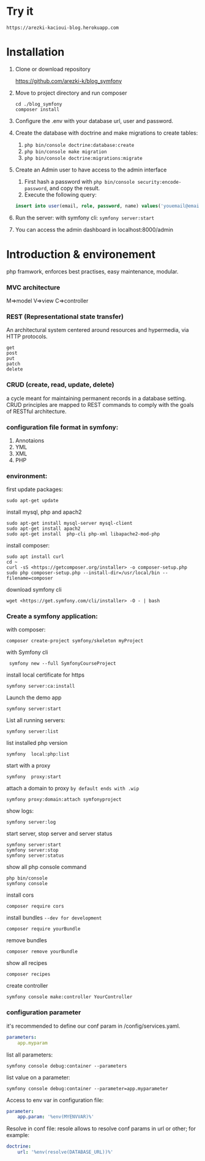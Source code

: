 # Try it
    https://arezki-kacioui-blog.herokuapp.com
# Installation

1. Clone or download repository

   https://github.com/arezki-k/blog_symfony

2. Move to project directory and run composer 
 
    ```
    cd ./blog_symfony
    composer install
    ```
3. Configure the .env with your database url, user and password.
4. Create the database with doctrine and make migrations to create tables:
   1.  `php bin/console doctrine:database:create `
   2.  `php bin/console make migration `
   3.   `php bin/console doctrine:migrations:migrate `
5. Create an Admin user to have access to the admin interface
   1. First hash a password with `php bin/console security:encode-password`, and copy the result.
   2. Execute the following query:
    ```SQL
    insert into user(email, role, password, name) values('youemail@email.com','\["ROLE_ADMIN"\]','your hashed password','your name');
 
    ```
6. Run the server: with symfony cli:
   `symfony server:start`
7. You can access the admin dashboard in localhost:8000/admin
   
# Introduction & environement
php framwork, enforces best practises, easy maintenance, modular.

### MVC architecture

M=>model
V=>view
C=>controller

### REST (Representational state transfer)

An architectural system centered around resources and hypermedia, via HTTP protocols.

```
get
post
put
patch
delete
```

### CRUD (create, read, update, delete)

a cycle meant for maintaining permanent records in a database setting.
CRUD principles are mapped to REST commands to comply with the goals of RESTful architecture.

### configuration file format in symfony:

1. Annotaions
2. YML
3. XML
4. PHP

### environment:

first update packages:

```
sudo apt-get update

```

install mysql, php and apach2

```
sudo apt-get install mysql-server mysql-client
sudo apt-get install apach2
sudo apt-get install  php-cli php-xml libapache2-mod-php

```

install composer:

```
sudo apt install curl
cd ~
curl -sS <https://getcomposer.org/installer> -o composer-setup.php
sudo php composer-setup.php --install-dir=/usr/local/bin --filename=composer

```

download symfony cli

```
wget <https://get.symfony.com/cli/installer> -O - | bash

```

### Create a symfony application:

with composer:

```
composer create-project symfony/skeleton myProject

```

with Symfony cli

```
 symfony new --full SymfonyCourseProject

```

install local certificate for https

```
symfony server:ca:install

```

Launch the demo app

```
symfony server:start

```

List all running servers:

```
symfony server:list

```

list installed php version

```
symfony  local:php:list

```

start with a proxy

```
symfony  proxy:start

```

attach a domain to proxy `by default ends with .wip`

```
symfony proxy:domain:attach symfonyproject

```

show logs:

```
symfony server:log

```

start server, stop server and server status

```
symfony server:start
symfony server:stop
symfony server:status

```

show all php console command

```
php bin/console
symfony console

```

install cors

```
composer require cors

```

install bundles  `--dev for development`

```
composer require yourBundle  

```

remove bundles

```
composer remove yourBundle

```

show all recipes

```
composer recipes

```

create controller

```
symfony console make:controller YourController

```

### configuration parameter

it's recommended to define our conf param in /config/services.yaml.

```yaml
parameters:
    app.myparam

```

list all parameters:

```
symfony console debug:container --parameters

```

list value on a parameter:

```
symfony console debug:container --parameter=app.myparameter

```

Access to env var in configuration file:

```yaml
parameter:
    app.param: '%env(MYENVVAR)%'

```

Resolve in conf file:
resole allows to resolve conf params in url or other;
for example:

```yaml
doctrine:
    url: '%env(resolve(DATABASE_URL))%'

```